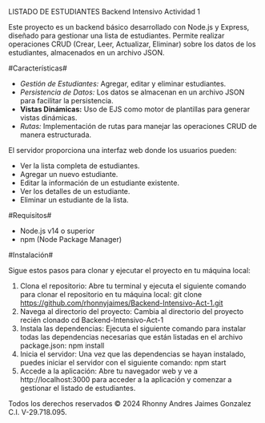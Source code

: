 LISTADO DE ESTUDIANTES 
Backend Intensivo  Actividad 1

Este proyecto es un backend básico desarrollado con Node.js y Express, diseñado para gestionar una lista de estudiantes. Permite realizar operaciones CRUD (Crear, Leer, Actualizar, Eliminar) sobre los datos de los estudiantes, almacenados en un archivo JSON.

#Características#

- *Gestión de Estudiantes:* Agregar, editar y eliminar estudiantes.
- *Persistencia de Datos:* Los datos se almacenan en un archivo JSON para facilitar la persistencia.
- **Vistas Dinámicas:** Uso de EJS como motor de plantillas para generar vistas dinámicas.
- *Rutas:* Implementación de rutas para manejar las operaciones CRUD de manera estructurada.

El servidor proporciona una interfaz web donde los usuarios pueden:

- Ver la lista completa de estudiantes.
- Agregar un nuevo estudiante.
- Editar la información de un estudiante existente.
- Ver los detalles de un estudiante.
- Eliminar un estudiante de la lista.

#Requisitos#

- Node.js v14 o superior
- npm (Node Package Manager)

#Instalación#

Sigue estos pasos para clonar y ejecutar el proyecto en tu máquina local:
1.	Clona el repositorio: Abre tu terminal y ejecuta el siguiente comando para clonar el repositorio en tu máquina local:
git clone https://github.com/rhonnyjaimes/Backend-Intensivo-Act-1.git
2.	Navega al directorio del proyecto: Cambia al directorio del proyecto recién clonado
cd Backend-Intensivo-Act-1
3.	Instala las dependencias: Ejecuta el siguiente comando para instalar todas las dependencias necesarias que están listadas en el archivo package.json:
npm install
4.	Inicia el servidor: Una vez que las dependencias se hayan instalado, puedes iniciar el servidor con el siguiente comando:
npm start
5.	Accede a la aplicación: Abre tu navegador web y ve a http://localhost:3000 para acceder a la aplicación y comenzar a gestionar el listado de estudiantes.

Todos los derechos reservados © 2024 Rhonny Andres Jaimes Gonzalez C.I. V-29.718.095.
